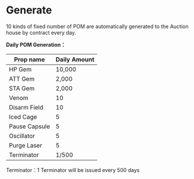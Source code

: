 # Generate

10 kinds of fixed number of POM are automatically generated to the Auction house by contract every day.

**Daily POM Generation：**

| **Prop name** | **Daily Amount** |
| ------------- | ---------------- |
| HP Gem        | 10,000           |
| ATT Gem       | 2,000            |
| STA Gem       | 2,000            |
| Venom         | 10               |
| Disarm Field  | 10               |
| Iced Cage     | 5                |
| Pause Capsule | 5                |
| Oscillator    | 5                |
| Purge Laser   | 5                |
| Terminator    | 1/500            |

Terminator：1 Terminator will be issued every 500 days

